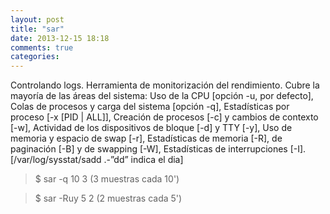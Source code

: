```yaml
---
layout: post
title: "sar"
date: 2013-12-15 18:18
comments: true
categories: 
---
```

Controlando logs. Herramienta de monitorización del rendimiento. Cubre la mayoría de las áreas del sistema:  Uso de la CPU [opción -u, por defecto],  Colas de procesos y carga del sistema [opción -q],  Estadísticas por proceso [-x [PID | ALL]],  Creación de procesos [-c] y cambios de contexto [-w],  Actividad de los dispositivos de bloque [-d] y TTY [-y],  Uso de memoria y espacio de swap [-r],  Estadísticas de memoria [-R], de paginación [-B] y de swapping [-W],  Estadísticas de interrupciones [-I]. [/var/log/sysstat/sadd .-”dd” indica el dia]

>$ sar -q 10 3 (3 muestras cada 10')

>$ sar -Ruy 5 2 (2 muestras cada 5')

